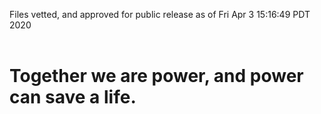 Files vetted, and approved for public release as of Fri Apr  3 15:16:49 PDT 2020<br><br><h1>Together we are power, and power can save a life.</h1>
